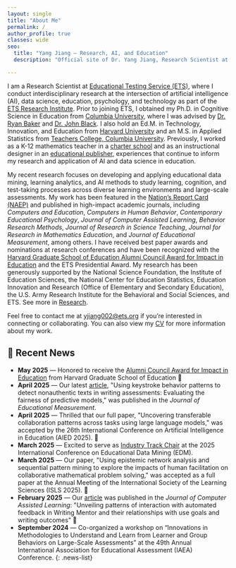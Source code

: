 ```yaml
---
layout: single
title: "About Me"
permalink: /
author_profile: true
classes: wide
seo:
  title: "Yang Jiang – Research, AI, and Education"
  description: "Official site of Dr. Yang Jiang, Research Scientist at ETS. Exploring at the intersection of AI, education, psychology, and technology."

---
```


<style>
  /* size relative to your root font (usually 16px) */
  .news-list {
    font-size: 0.915rem;  /* ~14px */
    line-height: 1.4;     /* adjust spacing if you like */
    margin-bottom: 2rem;  /* give the whole block some breathing room */
  }
  /* optional: tighten up the bullets a bit */
  .news-list li {
    margin-bottom: 0.5em;
  }
</style>


I am a Research Scientist at [Educational Testing Service (ETS)](https://www.ets.org/), where I conduct interdisciplinary research at the intersection of artificial intelligence (AI), data science, education, psychology, and technology as part of the [ETS Research Institute](https://www.ets.org/research.html). Prior to joining ETS, I obtained my Ph.D. in Cognitive Science in Education from [Columbia University](https://www.columbia.edu/), where I was advised by [Dr. Ryan Baker](https://learninganalytics.upenn.edu/ryanbaker/) and [Dr. John Black](https://www.tc.columbia.edu/human-development/cognitive-studies-in-education/faculty/). I also hold an Ed.M. in Technology, Innovation, and Education from [Harvard University](https://www.harvard.edu/) and an M.S. in Applied Statistics from [Teachers College, Columbia University](https://www.tc.columbia.edu/). Previously, I worked as a K-12 mathematics teacher in a [charter school](https://pvcics.org/) and as an instructional designer in an [educational publisher](https://www.cheng-tsui.com/), experiences that continue to inform my research and application of AI and data science in education.

My recent research focuses on developing and applying educational data mining, learning analytics, and AI methods to study learning, cognition, and test-taking processes across diverse learning environments and large-scale assessments. My work has been featured in the [Nation’s Report Card (NAEP)](https://www.nationsreportcard.gov/) and published in high-impact academic journals, including *Computers and Education*, *Computers in Human Behavior*, *Contemporary Educational Psychology*, *Journal of Computer Assisted Learning*, *Behavior Research Methods*, *Journal of Research in Science Teaching*, *Journal for Research in Mathematics Education*, and *Journal of Educational Measurement*, among others. I have received best paper awards and nominations at research conferences and have been recognized with the [Harvard Graduate School of Education Alumni Council Award for Impact in Education](https://www.gse.harvard.edu/ideas/news/25/05/tutwiler-jiang-receive-alumni-council-awards) and the ETS Presidential Award. My research has been generously supported by the National Science Foundation, the Institute of Education Sciences, the National Center for Education Statistics, Education Innovation and Research (Office of Elementary and Secondary Education), the U.S. Army Research Institute for the Behavioral and Social Sciences, and ETS. See more in [Research](/research).

Feel free to contact me at [yjiang002@ets.org](mailto:yjiang002@ets.org) if you’re interested in connecting or collaborating. You can also view my [CV](/CV_YangJiang.pdf) for more information about my work.




## 📢 Recent News

- **May 2025** — Honored to receive the [Alumni Council Award for Impact in Education](https://www.gse.harvard.edu/ideas/news/25/05/tutwiler-jiang-receive-alumni-council-awards) from Harvard Graduate School of Education 🎉  
- **April 2025** — Our latest [article](https://doi.org/10.1111/jedm.12416), "Using keystroke behavior patterns to detect nonauthentic texts in writing assessments: Evaluating the fairness of predictive models," was published in the *Journal of Educational Measurement*.  
- **April 2025** — Thrilled that our full paper, "Uncovering transferable collaboration patterns across tasks using large language models," was accepted by the 26th International Conference on Artificial Intelligence in Education (AIED 2025). 🎉
- **March 2025** — Excited to serve as [Industry Track Chair](https://educationaldatamining.org/edm2025/organizing-committee/) at the 2025 International Conference on Educational Data Mining (EDM).  
- **March 2025** — Our paper, "Using epistemic network analysis and sequential pattern mining to explore the impacts of human facilitation on collaborative mathematical problem solving," was accepted as a full paper at the Annual Meeting of the International Society of the Learning Sciences (ISLS 2025). 🎉  
- **February 2025** — Our [article](https://doi.org/10.1111/jcal.70014) was published in the *Journal of Computer Assisted Learning*: "Unveiling patterns of interaction with automated feedback in Writing Mentor and their relationships with use goals and writing outcomes" 🎉
- **September 2024** — Co-organized a workshop on “Innovations in Methodologies to Understand and Learn from Learner and Group Behaviors on Large-Scale Assessments” at the 49th Annual International Association for Educational Assessment (IAEA) Conference.
{: .news-list}

